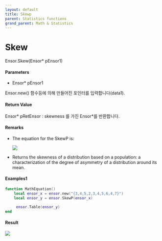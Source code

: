 ```yaml
---
layout: default
title: Skewp
parent: Statistics functions
grand_parent: Math & Statistics
---
```


# Skew

Ensor.Skew\(Ensor\* pEnsor1\)

#### Parameters

* Ensor\* pEnsor1

Ensor.new\(\) 함수등에 의해 만들어진 포인터를 입력합니다\(data1\).

#### Return Value

Ensor\* pRetEnsor : skewness 를 가진 Ensor\*를 반환합니다.

#### Remarks

* The equation for the SkewP is:

  ![](./StatisticsAPI/SkewPFunc.png)

* Returns the skewness of a distribution based on a population: a characterization of the degree of asymmetry of a distribution around its mean.

#### Examples1

```lua
function MathEquation()
    local ensor_x = ensor.new("{3,4,5,2,3,4,5,6,4,7}")
    local ensor_y = ensor.SkewP(ensor_x)

     ensor.Table(ensor_y)
end
```

#### Result

![](./StatisticsAPI/SkewPResultTable.png)


